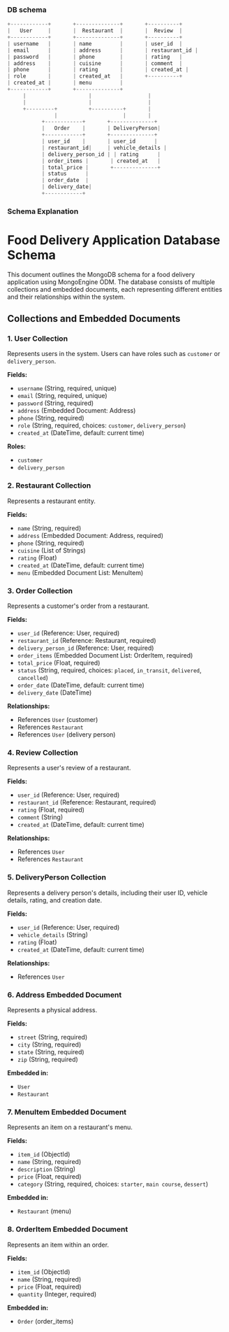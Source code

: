 ### DB schema

```python
+------------+       +--------------+       +----------+
|   User     |       |  Restaurant  |       |  Review  |
+------------+       +--------------+       +----------+
| username   |       | name         |       | user_id  |
| email      |       | address      |       | restaurant_id |
| password   |       | phone        |       | rating   |
| address    |       | cuisine      |       | comment  |
| phone      |       | rating       |       | created_at |
| role       |       | created_at   |       +----------+
| created_at |       | menu         |
+------------+       +--------------+
     |                    |                  |
     |                    |                  |
     +---------+          +----------+       |
               |                     |       |
           +------------+       +--------------+ 
           |   Order    |       | DeliveryPerson|
           +------------+       +--------------+
           | user_id    |       | user_id      |
           | restaurant_id|     | vehicle_details |
           | delivery_person_id | | rating      |
           | order_items |       | created_at   |
           | total_price |       +--------------+
           | status      |
           | order_date  |
           | delivery_date|
           +------------+


```


### Schema Explanation

# Food Delivery Application Database Schema

This document outlines the MongoDB schema for a food delivery application using MongoEngine ODM. The database consists of multiple collections and embedded documents, each representing different entities and their relationships within the system.

## Collections and Embedded Documents

### 1. User Collection

Represents users in the system. Users can have roles such as `customer` or `delivery_person`.

**Fields:**
- `username` (String, required, unique)
- `email` (String, required, unique)
- `password` (String, required)
- `address` (Embedded Document: Address)
- `phone` (String, required)
- `role` (String, required, choices: `customer`, `delivery_person`)
- `created_at` (DateTime, default: current time)

**Roles:**
- `customer`
- `delivery_person`

### 2. Restaurant Collection

Represents a restaurant entity.

**Fields:**
- `name` (String, required)
- `address` (Embedded Document: Address, required)
- `phone` (String, required)
- `cuisine` (List of Strings)
- `rating` (Float)
- `created_at` (DateTime, default: current time)
- `menu` (Embedded Document List: MenuItem)

### 3. Order Collection

Represents a customer's order from a restaurant.

**Fields:**
- `user_id` (Reference: User, required)
- `restaurant_id` (Reference: Restaurant, required)
- `delivery_person_id` (Reference: User, required)
- `order_items` (Embedded Document List: OrderItem, required)
- `total_price` (Float, required)
- `status` (String, required, choices: `placed`, `in_transit`, `delivered`, `cancelled`)
- `order_date` (DateTime, default: current time)
- `delivery_date` (DateTime)

**Relationships:**
- References `User` (customer)
- References `Restaurant`
- References `User` (delivery person)

### 4. Review Collection

Represents a user's review of a restaurant.

**Fields:**
- `user_id` (Reference: User, required)
- `restaurant_id` (Reference: Restaurant, required)
- `rating` (Float, required)
- `comment` (String)
- `created_at` (DateTime, default: current time)

**Relationships:**
- References `User`
- References `Restaurant`

### 5. DeliveryPerson Collection

Represents a delivery person's details, including their user ID, vehicle details, rating, and creation date.

**Fields:**
- `user_id` (Reference: User, required)
- `vehicle_details` (String)
- `rating` (Float)
- `created_at` (DateTime, default: current time)

**Relationships:**
- References `User`

### 6. Address Embedded Document

Represents a physical address.

**Fields:**
- `street` (String, required)
- `city` (String, required)
- `state` (String, required)
- `zip` (String, required)

**Embedded in:**
- `User`
- `Restaurant`

### 7. MenuItem Embedded Document

Represents an item on a restaurant's menu.

**Fields:**
- `item_id` (ObjectId)
- `name` (String, required)
- `description` (String)
- `price` (Float, required)
- `category` (String, required, choices: `starter`, `main course`, `dessert`)

**Embedded in:**
- `Restaurant` (menu)

### 8. OrderItem Embedded Document

Represents an item within an order.

**Fields:**
- `item_id` (ObjectId)
- `name` (String, required)
- `price` (Float, required)
- `quantity` (Integer, required)

**Embedded in:**
- `Order` (order_items)
